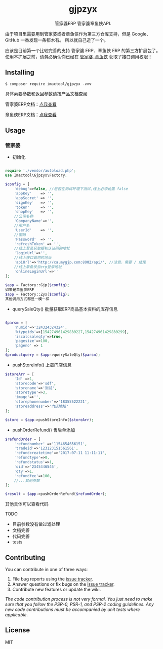 <h1 align="center"> gjpzyx </h1>

<p align="center"> 管家婆ERP 管家婆章鱼侠API.</p>
由于项目里需要用到管家婆或者章鱼侠作为第三方仓库支持，但是 Google、GitHub 一番发现一条都木有。
所以就自己造了一个。

应该是目前第一个比较完善的支持 管家婆 ERP、章鱼侠 ERP 的第三方扩展包了。
使用本扩展之前，请务必确认你已经在 [管家婆-章鱼侠](http://help.mygjp.com/pages/viewpage.action?pageId=48660739) 获取了接口调用权限！


## Installing

```shell
$ composer require imactool/gjpzyx -vvv
```

具体索要参数和返回参数请按产品文档查阅

管家婆ERP文档：[点我查看](http://help.mygjp.com/pages/viewpage.action?pageId=48660745)

章鱼侠ERP文档：[点我查看](http://help.zhangyuxia.com.cn/pages/viewpage.action?pageId=48660745)

## Usage

### 管家婆

- 初始化

```php

require './vendor/autoload.php';
use Imactool\Gjpzyx\Factory;

$config = [
    'debug'=>false, //是否在测试环境下测试,线上必须设置 false
    'appKey' 	=> '',
    'appSecret' => '',
    'signKey'   => '',
    'token'		=> '',
    'shopKey'	=> '',
    //公司名称
    'CompanyName'=>'',
    //用户名
    'UserId'	=> '',
    //密码
    'Password'	=> '',
    'refreshToken' => '',
    //线上登录获取授权认证码的地址
    'loginUrl'=>'',
    //线上接口调用的地址
    'apiUrl'=>'http://ca.mygjp.com:8002/api/', //注意，需要 / 结尾
    //线上章鱼侠云erp登录地址
    'onlineLoginUrl'=>''
];
 
$app = Factory::Gjp($config);
如果是章鱼侠ERP
$app = Factory::Zyx($config);
其他调用方式都是一模一样
```
   
- querySaleQty() 批量获取ERP商品基本资料的库存信息 

```php

$parsm = [
    'numid'=>'324324324324',
    'ktypeids'=>[154274961429839227,154274961429839299],
    'iscalcsaleqty'=>true,
    'pagesize'=>100,
    'pageno' => 1
];
$productquery = $app->querySaleQty($parsm);


```

- pushStoreInfo() 上载门店信息

```php
$storeArr = [
	'Id' =>1,
	'storecode'=>'sdf',
	'storename'=>'测试',
	'storetype'=>3,
	'image'=>'',
	'storephonenumber'=>'18355522221',
	'storeaddress'=>'门店地址'
];

$store = $app->pushStoreInfo($storeArr);

```

- pushOrderRefund()  售后单添加

```php
$refundOrder = [
	'refundnumber' =>'1154654656151',
	'tradeid'=>'123123151561561',
	'refundcreatetime'=>'2017-07-11 11:11:11',
	'refundtype'=>0,
	'refundstatus'=>1,
	'oid'=>'2345446546',
	'qty'=>1,
    'refundfee'=>100,
    //...其他参数
];

$result = $app->pushOrderRefund($refundOrder);

```
    
其他具体可以查看代码

TODO

- 目前参数没有做过滤处理
- 文档完善
- 代码完善
- tests


## Contributing

You can contribute in one of three ways:

1. File bug reports using the [issue tracker](https://github.com/imactool/gjpzyx/issues).
2. Answer questions or fix bugs on the [issue tracker](https://github.com/imactool/gjpzyx/issues).
3. Contribute new features or update the wiki.

_The code contribution process is not very formal. You just need to make sure that you follow the PSR-0, PSR-1, and PSR-2 coding guidelines. Any new code contributions must be accompanied by unit tests where applicable._

## License

MIT